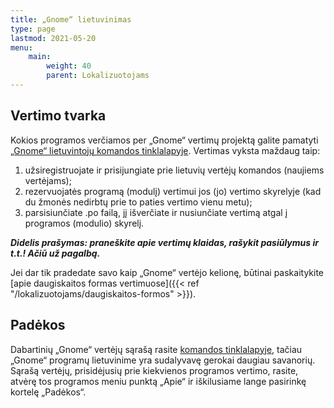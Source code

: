 ```yaml
---
title: „Gnome“ lietuvinimas
type: page
lastmod: 2021-05-20
menu:
    main:
        weight: 40
        parent: Lokalizuotojams
---
```


Vertimo tvarka
--------------

Kokios programos verčiamos per „Gnome“ vertimų projektą galite
pamatyti [„Gnome“ lietuvintojų komandos tinklalapyje](https://l10n.gnome.org/languages/lt). Vertimas vyksta maždaug
taip:

1. užsiregistruojate ir prisijungiate prie lietuvių vertėjų komandos (naujiems vertėjams);
2. rezervuojatės programą (modulį) vertimui jos (jo) vertimo skyrelyje (kad du žmonės nedirbtų prie to paties vertimo
   vienu metu);
3. parsisiunčiate .po failą, jį išverčiate ir nusiunčiate vertimą atgal į programos (modulio) skyrelį.

_**Didelis prašymas: praneškite apie vertimų klaidas, rašykit pasiūlymus ir t.t.! Ačiū už pagalbą.**_

Jei dar tik pradedate savo kaip „Gnome“ vertėjo kelionę, būtinai paskaitykite [apie daugiskaitos formas vertimuose]({{<
ref "/lokalizuotojams/daugiskaitos-formos" >}}).

Padėkos
-------

Dabartinių „Gnome“ vertėjų sąrašą rasite [komandos tinklalapyje](https://l10n.gnome.org/languages/lt/), tačiau „Gnome“
programų lietuvinime yra sudalyvavę gerokai daugiau savanorių. Sąrašą vertėjų, prisidėjusių prie kiekvienos programos
vertimo, rasite, atvėrę tos programos meniu punktą „Apie“ ir iškilusiame lange pasirinkę kortelę „Padėkos“.
